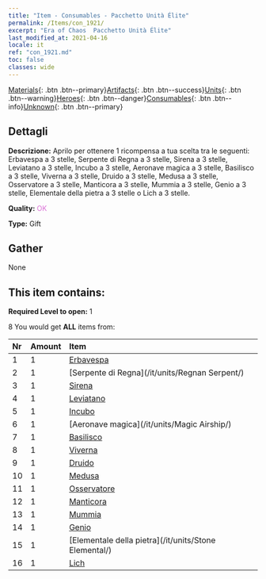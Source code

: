 ```yaml
---
title: "Item - Consumables - Pacchetto Unità Élite"
permalink: /Items/con_1921/
excerpt: "Era of Chaos  Pacchetto Unità Élite"
last_modified_at: 2021-04-16
locale: it
ref: "con_1921.md"
toc: false
classes: wide
---
```

 [Materials](/it/Items/){: .btn .btn--primary}[Artifacts](/it/Items/Artifacts/){: .btn .btn--success}[Units](/it/Items/Units/){: .btn .btn--warning}[Heroes](/it/Items/Heroes/){: .btn .btn--danger}[Consumables](/it/Items/Consumables/){: .btn .btn--info}[Unknown](/it/Items/Unknown/){: .btn .btn--primary}

## Dettagli
 **Descrizione:** Aprilo per ottenere 1 ricompensa a tua scelta tra le seguenti: Erbavespa a 3 stelle, Serpente di Regna a 3 stelle, Sirena a 3 stelle, Leviatano a 3 stelle, Incubo a 3 stelle, Aeronave magica a 3 stelle, Basilisco a 3 stelle, Viverna a 3 stelle, Druido a 3 stelle, Medusa a 3 stelle, Osservatore a 3 stelle, Manticora a 3 stelle, Mummia a 3 stelle, Genio a 3 stelle, Elementale della pietra a 3 stelle o Lich a 3 stelle.

 **Quality:** <span style="color: #DA70D6">OK</span>

 **Type:** Gift

## Gather

  None

## This item contains:

 **Required Level to open:** 1

 8 You would get **ALL** items  from:

  | Nr | Amount |     Item    |
  |:---|:-------|:------------|
  | 1 | 1 | [Erbavespa](/it/units/Waspwort/) |  | 
  | 2 | 1 | [Serpente di Regna](/it/units/Regnan Serpent/) |  | 
  | 3 | 1 | [Sirena](/it/units/Mermaid/) |  | 
  | 4 | 1 | [Leviatano](/it/units/Revyaratan/) |  | 
  | 5 | 1 | [Incubo](/it/units/Nightmare/) |  | 
  | 6 | 1 | [Aeronave magica](/it/units/Magic Airship/) |  | 
  | 7 | 1 | [Basilisco](/it/units/Basilisk/) |  | 
  | 8 | 1 | [Viverna](/it/units/Wyvern/) |  | 
  | 9 | 1 | [Druido](/it/units/Druid/) |  | 
  | 10 | 1 | [Medusa](/it/units/Medusa/) |  | 
  | 11 | 1 | [Osservatore](/it/units/Beholder/) |  | 
  | 12 | 1 | [Manticora](/it/units/Manticore/) |  | 
  | 13 | 1 | [Mummia](/it/units/Mummy/) |  | 
  | 14 | 1 | [Genio](/it/units/Genie/) |  | 
  | 15 | 1 | [Elementale della pietra](/it/units/Stone Elemental/) |  | 
  | 16 | 1 | [Lich](/it/units/Lich/) |  | 
